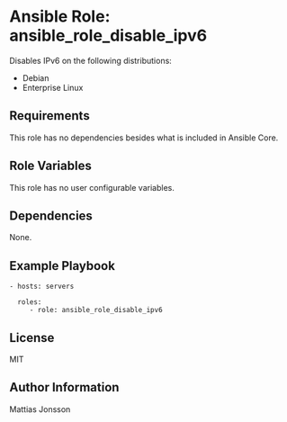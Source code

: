 Ansible Role: ansible_role_disable_ipv6
=========

Disables IPv6 on the following distributions:

<ul>
<li>Debian
<li>Enterprise Linux
</ul>

Requirements
------------

This role has no dependencies besides what is included in Ansible Core.

Role Variables
--------------

This role has no user configurable variables.


Dependencies
------------

None.

Example Playbook
----------------

    - hosts: servers

      roles:
         - role: ansible_role_disable_ipv6

License
-------

MIT

Author Information
------------------

Mattias Jonsson

